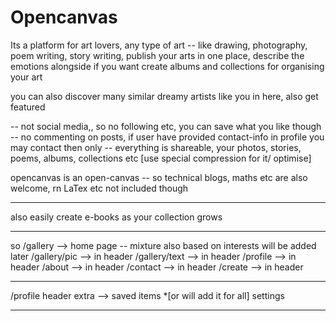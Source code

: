 # Opencanvas

Its a platform for art lovers, any type of art -- like drawing, photography, poem writing, story writing,
publish your arts in one place, describe the emotions alongside if you want
create albums and collections for organising your art

you can also discover many similar dreamy artists like you in here, also get featured

-- not social media,, so no following etc, you can save what you like though
-- no commenting on posts, if user have provided contact-info in profile you may contact then only
-- everything is shareable, your photos, stories, poems, albums, collections etc [use special compression for it/ optimise]

opencanvas is an open-canvas -- so technical blogs, maths etc are also welcome, rn LaTex etc not included though

---

also easily create e-books as your collection grows

---

so /gallery --> home page -- mixture also based on interests will be added later
/gallery/pic --> in header
/gallery/text --> in header
/profile --> in header
/about --> in header
/contact --> in header
/create --> in header

---

/profile header extra -->
saved items \*[or will add it for all]
settings

---
<!-- 
implement Medium fonts and spacing in lumifeed and here
+++projects & gallery modifications
in lumifeed make /article page like medium
line-height: 32px;
font 20
letter spacing -0.003em -->

<!-- mobile -->
<!-- 
lh: 28px;
font 18px
https://glyph.medium.com/font/b156742/0-3j_4g_53_6bu_6c4_6c8_6c9_6cc_6cd_6ci_6cm/source-serif-pro-700-normal.woff
https://glyph.medium.com/font/8e059b2/0-3j_4g_53_6bu_6c4_6c8_6c9_6cc_6cd_6ci_6cm/source-serif-pro-400-normal.woff

https://lumifeed.netlify.app/article -->
